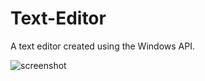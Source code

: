 # Text-Editor
A text editor created using the Windows API.

![screenshot](https://user-images.githubusercontent.com/87598564/126622373-5fc7ed18-d99c-45b4-9ea7-ac6bcaf744aa.PNG)
